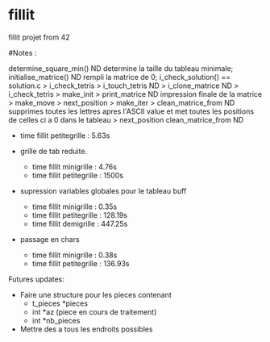 # fillit
fillit projet from 42

#Notes :

determine_square_min()				ND		determine la taille du tableau minimale;
initialise_matrice()				ND		rempli la matrice de 0;
i_check_solution() == solution.c
	> i_check_tetris
		> i_touch_tetris			ND
		> i_clone_matrice			ND
		> i_check_tetris
	> make_init
	> print_matrice					ND		impression finale de la matrice
	> make_move
		> next_position
		> make_iter
			> clean_matrice_from	ND		supprimes toutes les lettres apres l'ASCII value 
											et met toutes les positions de celles ci a 0 dans le tableau
			> next_position
				clean_matrice_from	ND

* time fillit petitegrille : 5.63s

* grille de tab reduite.
	* time fillit minigrille : 4.76s
	* time fillit petitegrille : 1500s
* supression variables globales pour le tableau buff
	* time fillit minigrille : 0.35s
	* time fillit petitegrille : 128.19s
	* time fillit demigrille : 447.25s
* passage en chars
	* time fillit minigrille : 0.38s
	* time fillit petitegrille : 136.93s

Futures updates:
* Faire une structure pour les pieces contenant
	* t_pieces *pieces
	* int *az (piece en cours de traitement)
	* int *nb_pieces
* Mettre des a tous les endroits possibles